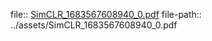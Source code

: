 file:: [SimCLR_1683567608940_0.pdf](../assets/SimCLR_1683567608940_0.pdf)
file-path:: ../assets/SimCLR_1683567608940_0.pdf

